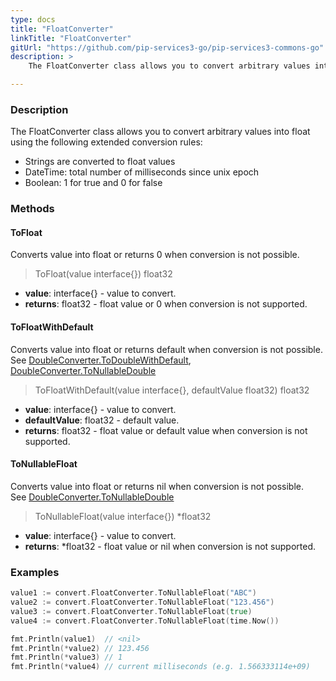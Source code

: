 ```yaml
---
type: docs
title: "FloatConverter"
linkTitle: "FloatConverter"
gitUrl: "https://github.com/pip-services3-go/pip-services3-commons-go"
description: > 
    The FloatConverter class allows you to convert arbitrary values into float using extended conversion rules.

---
```


### Description
The FloatConverter class allows you to convert arbitrary values into float using the following extended conversion rules:

- Strings are converted to float values
- DateTime: total number of milliseconds since unix epoch  
- Boolean: 1 for true and 0 for false

### Methods

#### ToFloat
Converts value into float or returns 0 when conversion is not possible.

> ToFloat(value interface{}) float32

- **value**: interface{} - value to convert.
- **returns**: float32 - float value or 0 when conversion is not supported.

#### ToFloatWithDefault
Converts value into float or returns default when conversion is not possible.  
See [DoubleConverter.ToDoubleWithDefault](../double_converter/#todoublewithdefault),  
[DoubleConverter.ToNullableDouble](../double_converter/#tonullabledouble)

> ToFloatWithDefault(value interface{}, defaultValue float32) float32

- **value**: interface{} - value to convert.
- **defaultValue**: float32 - default value.
- **returns**: float32 - float value or default value when conversion is not supported.

#### ToNullableFloat
Converts value into float or returns nil when conversion is not possible.  
See [DoubleConverter.ToNullableDouble](../double_converter/#tonullabledouble)

> ToNullableFloat(value interface{}) *float32

- **value**: interface{} - value to convert.
- **returns**: *float32 - float value or nil when conversion is not supported.


### Examples

```go
value1 := convert.FloatConverter.ToNullableFloat("ABC")
value2 := convert.FloatConverter.ToNullableFloat("123.456")
value3 := convert.FloatConverter.ToNullableFloat(true)
value4 := convert.FloatConverter.ToNullableFloat(time.Now())

fmt.Println(value1)  // <nil>
fmt.Println(*value2) // 123.456
fmt.Println(*value3) // 1
fmt.Println(*value4) // current milliseconds (e.g. 1.566333114e+09)

```
